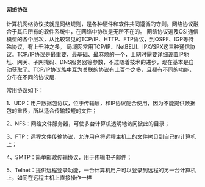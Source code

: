 #### 网络协议

计算机网络协议技就是网络规则，是各种硬件和软件共同遵循的守则。网络协议融合于其它所有的软件系统中，在网络中协议是无所不在的。
网络协议遍及OSI通信模型的各个层次，从比较常见的TCP/IP、HTTP、FTP协议，到OSPF、IGP等特殊协议，有上千种之多。
局域网常用TCP/IP、NetBEUI、IPX/SPX这三种通信协议。TCP/IP协议是最重要、最基础、最麻烦的一个，上网时需要详细设置IP地址、网关、子网掩码、DNS服务器等参数，不过随着技术的进步，现在基本是自动获取了。TCP/IP协议族中互为关联的协议有上百个之多，且都有不同的功能，分布在不同的协议层.


常用协议如下：

1、UDP：用户数据包协议，位于传输层，和IP协议配合使用，因为不能提供数据包的重传，所以适合传输较短的文件；

2、NFS：网络文件服务器，可使多台计算机透明地访问彼此的目录；

3、FTP：远程文件传输协议，允许用户将远程主机上的文件拷贝到自己的计算机上；

4、SMTP：简单邮政传输协议，用于传输电子邮件；

5、Telnet：提供远程登录功能，一台计算机用户可以登录到远程的另一台计算机上，如同在远程主机上直接操作一样

